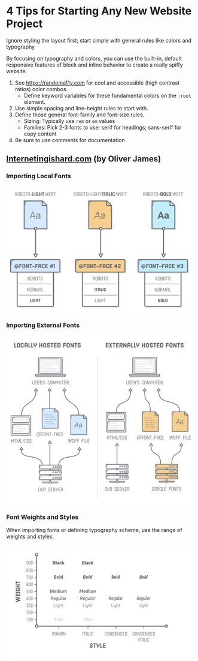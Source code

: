 # 4 Tips for Starting Any New Website Project

Ignore styling the layout first; start simple with general rules like colors and typography

By focusing on typography and colors, you can use the built-in, default responsive features of block and inline behavior to create a really spiffy website.

1. See https://randoma11y.com for cool and accessible (high contrast ratios) color combos.
    * Define keyword variables for these fundamental colors on the `:root` element.
2. Use simple spacing and line-height rules to start with.
3. Define those general font-family and font-size rules.
    * Sizing: Typically use `rem` or `em` values
    * Families: Pick 2-3 fonts to use: serif for headings; sans-serif for copy content
4. Be sure to use comments for documentation

## [Internetingishard.com](https://www.internetingishard.com/html-and-css/web-typography/) (by Oliver James)

### Importing Local Fonts

<img src="assets/images/iih-at-font-face-multiple-faces.png"
     style="max-width:500px" />

### Importing External Fonts

<img src="assets/images/iih-locally-vs-externally-hosted-fonts.png"
     style="max-width:500px" />

### Font Weights and Styles

When importing fonts or defining typography scheme, use the range of weights and styles.

<img src="assets/images/iih-font-weights-and-styles.png"
     style="max-width:500px" />